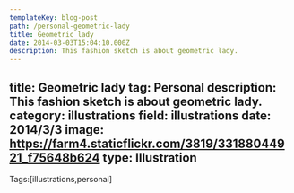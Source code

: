 ```yaml
---
templateKey: blog-post
path: /personal-geometric-lady
title: Geometric lady
date: 2014-03-03T15:04:10.000Z
description: This fashion sketch is about geometric lady.
---
```


title: Geometric lady
tag: Personal
description: This fashion sketch is about geometric lady.
category: illustrations
field: illustrations
date: 2014/3/3
image: https://farm4.staticflickr.com/3819/33188044921_f75648b624
type: Illustration
---

Tags:[illustrations,personal]